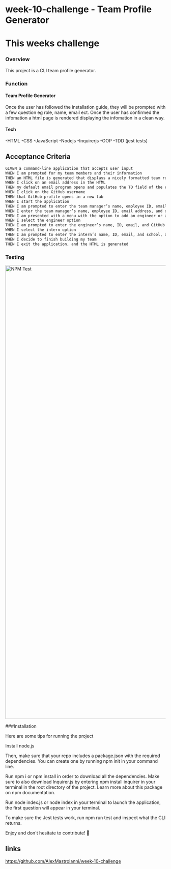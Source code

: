 # week-10-challenge - Team Profile Generator




# This weeks challenge

### Overview

This project is a CLI team profile generator.

### Function

#### Team Profile Generator

Once the user has followed the installation guide, they will be prompted with a few question eg role, name, email ect. Once the user has confirmed the infomation a html page is rendered displaying the infomation in a clean way.


#### Tech

-HTML
-CSS
-JavaScript
-Nodejs
-Inquirerjs
-OOP
-TDD (jest tests)

## Acceptance Criteria

```md
GIVEN a command-line application that accepts user input
WHEN I am prompted for my team members and their information
THEN an HTML file is generated that displays a nicely formatted team roster based on user input
WHEN I click on an email address in the HTML
THEN my default email program opens and populates the TO field of the email with the address
WHEN I click on the GitHub username
THEN that GitHub profile opens in a new tab
WHEN I start the application
THEN I am prompted to enter the team manager’s name, employee ID, email address, and office number
WHEN I enter the team manager’s name, employee ID, email address, and office number
THEN I am presented with a menu with the option to add an engineer or an intern or to finish building my team
WHEN I select the engineer option
THEN I am prompted to enter the engineer’s name, ID, email, and GitHub username, and I am taken back to the menu
WHEN I select the intern option
THEN I am prompted to enter the intern’s name, ID, email, and school, and I am taken back to the menu
WHEN I decide to finish building my team
THEN I exit the application, and the HTML is generated
```

### Testing

<img width="1427" alt="NPM Test" src="https://user-images.githubusercontent.com/107826386/195032049-fea299c3-f537-4261-830e-5f17fa133d06.png">


###Installation

Here are some tips for running the project 

Install node.js

Then, make sure that your repo includes a package.json with the required dependencies. You can create one by running npm init in your command line.

Run npm i or npm install in order to download all the dependencies. Make sure to also download Inquirer.js by entering npm install inquirer in your terminal in the root directory of the project. Learn more about this package on npm documentation.

Run node index.js or node index in your terminal to launch the application, the first question will appear in your terminal.

To make sure the Jest tests work, run npm run test and inspect what the CLI returns.

Enjoy and don't hesitate to contribute! 🙂


## links

https://github.com/AlexMastroianni/week-10-challenge
